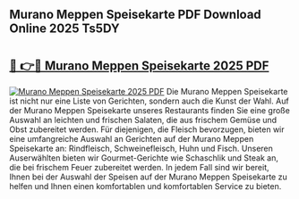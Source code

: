 ## Murano Meppen Speisekarte PDF Download Online 2025 Ts5DY

# <h2><a href="http://gc7pyi.nevu.top/?p=Murano+Meppen+Speisekarte">🔗 👉🔴 Murano Meppen Speisekarte 2025 PDF</a></h2>

[![Murano Meppen Speisekarte 2025 PDF](https://i.imgur.com/dBaPXMq.png)](http://gc7pyi.nevu.top/?p=Murano+Meppen+Speisekarte)
Die Murano Meppen Speisekarte ist nicht nur eine Liste von Gerichten, sondern auch die Kunst der Wahl. Auf der Murano Meppen Speisekarte unseres Restaurants finden Sie eine große Auswahl an leichten und frischen Salaten, die aus frischem Gemüse und Obst zubereitet werden. Für diejenigen, die Fleisch bevorzugen, bieten wir eine umfangreiche Auswahl an Gerichten auf der Murano Meppen Speisekarte an: Rindfleisch, Schweinefleisch, Huhn und Fisch. Unseren Auserwählten bieten wir Gourmet-Gerichte wie Schaschlik und Steak an, die bei frischem Feuer zubereitet werden. In jedem Fall sind wir bereit, Ihnen bei der Auswahl der Speisen auf der Murano Meppen Speisekarte zu helfen und Ihnen einen komfortablen und komfortablen Service zu bieten.
